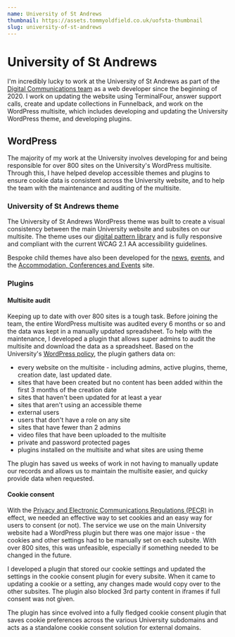 ```yaml
---
name: University of St Andrews
thumbnail: https://assets.tommyoldfield.co.uk/uofsta-thumbnail
slug: university-of-st-andrews
---
```


# University of St Andrews
I'm incredibly lucky to work at the University of St Andrews as part of the [Digital Communications team](https://digitalcommunications.wp.st-andrews.ac.uk/) as a web developer since the beginning of 2020. I work on updating the website using TerminalFour, answer support calls, create and update collections in Funnelback, and work on the WordPress multisite, which includes developing and updating the University WordPress theme, and developing plugins.

## WordPress
The majority of my work at the University involves developing for and being responsible for over 800 sites on the University's WordPress multisite. Through this, I have helped develop accessible themes and plugins to ensure cookie data is consistent across the University website, and to help the team with the maintenance and auditing of the multisite.

### University of St Andrews theme
The University of St Andrews WordPress theme was built to create a visual consistency between the main University website and subsites on our multisite. The theme uses our [digital pattern library](https://www.st-andrews.ac.uk/dpl/) and is fully responsive and compliant with the current WCAG 2.1 AA accessibility guidelines.

Bespoke child themes have also been developed for the [news](https://news.st-andrews.ac.uk/), [events](https://events.st-andrews.ac.uk/), and the [Accommodation, Conferences and Events](https://ace.st-andrews.ac.uk/) site.

### Plugins
#### Multisite audit
Keeping up to date with over 800 sites is a tough task. Before joining the team, the entire WordPress multisite was audited every 6 months or so and the data was kept in a manually updated spreadsheet. To help with the maintenance, I developed a plugin that allows super admins to audit the multisite and download the data as a spreadsheet. Based on the University's [WordPress policy](https://www.st-andrews.ac.uk/digital-standards/policies/wordpress/), the plugin gathers data on:

- every website on the multisite - including admins, active plugins, theme, creation date, last updated date.
- sites that have been created but no content has been added within the first 3 months of the creation date
- sites that haven't been updated for at least a year
- sites that aren't using an accessible theme
- external users
- users that don't have a role on any site
- sites that have fewer than 2 admins
- video files that have been uploaded to the multisite
- private and password protected pages
- plugins installed on the multisite and what sites are using theme

The plugin has saved us weeks of work in not having to manually update our records and allows us to maintain the multisite easier, and quicky provide data when requested.

#### Cookie consent
With the [Privacy and Electronic Communications Regulations (PECR)](https://ico.org.uk/for-organisations/guide-to-pecr/) in effect, we needed an effective way to set cookies and an easy way for users to consent (or not). The service we use on the main University website had a WordPress plugin but there was one major issue - the cookies and other settings had to be manually set on each subsite. With over 800 sites, this was unfeasible, especially if something needed to be changed in the future.

I developed a plugin that stored our cookie settings and updated the settings in the cookie consent plugin for every subsite. When it came to updating a cookie or a setting, any changes made would copy over to the other subsites. The plugin also blocked 3rd party content in iframes if full consent was not given.

The plugin has since evolved into a fully fledged cookie consent plugin that saves cookie preferences across the various University subdomains and acts as a standalone cookie consent solution for external domains.